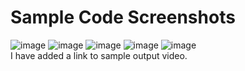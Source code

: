 # Sample Code Screenshots
![image](https://user-images.githubusercontent.com/85218416/132126806-73be88cc-5ed9-4199-90e7-d6c64dc5893e.png)
![image](https://user-images.githubusercontent.com/85218416/132126832-1d9f0141-6afc-4303-b7a8-5403399206d9.png)
![image](https://user-images.githubusercontent.com/85218416/132126839-461f2aa5-e059-4d4c-a7fc-aed254ca4243.png)
![image](https://user-images.githubusercontent.com/85218416/132126852-d6cfcb01-d9cf-4a2d-94bf-cf25fb98137a.png)
![image](https://user-images.githubusercontent.com/85218416/132126861-98f38854-f8af-401e-aa91-c439a1708f00.png)<br />
I have added a link to sample output video. <br />
